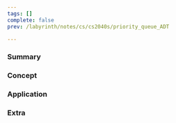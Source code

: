 ```yaml
---
tags: []
complete: false
prev: /labyrinth/notes/cs/cs2040s/priority_queue_ADT

---
```

### Summary

### Concept

### Application

### Extra
